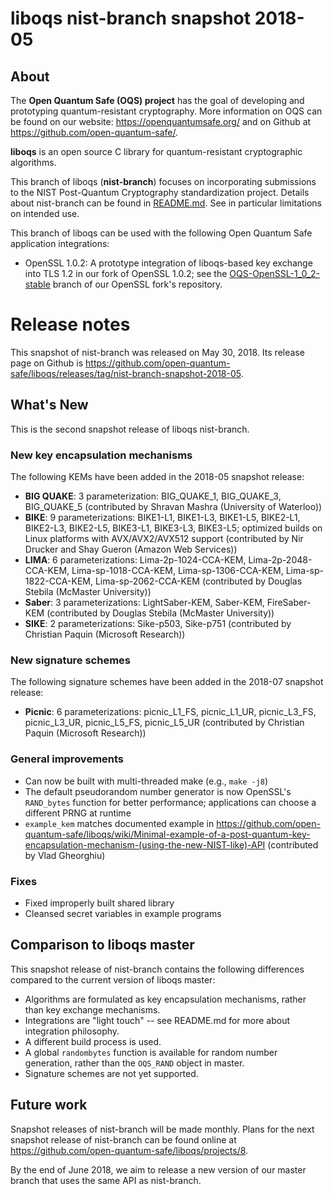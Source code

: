 liboqs nist-branch snapshot 2018-05
===================================

About
-----

The **Open Quantum Safe (OQS) project** has the goal of developing and prototyping quantum-resistant cryptography.  More information on OQS can be found on our website: https://openquantumsafe.org/ and on Github at https://github.com/open-quantum-safe/.  

**liboqs** is an open source C library for quantum-resistant cryptographic algorithms.  

This branch of liboqs (**nist-branch**) focuses on incorporating submissions to the NIST Post-Quantum Cryptography standardization project.  Details about nist-branch can be found in [README.md](https://github.com/open-quantum-safe/liboqs/blob/nist-branch/README.md).  See in particular limitations on intended use.

This branch of liboqs can be used with the following Open Quantum Safe application integrations:

- OpenSSL 1.0.2: A prototype integration of liboqs-based key exchange into TLS 1.2 in our fork of OpenSSL 1.0.2; see the [OQS-OpenSSL-1_0_2-stable](https://github.com/open-quantum-safe/openssl/tree/OQS-OpenSSL_1_0_2-stable) branch of our OpenSSL fork's repository.


Release notes
=============

This snapshot of nist-branch was released on May 30, 2018.  Its release page on Github is https://github.com/open-quantum-safe/liboqs/releases/tag/nist-branch-snapshot-2018-05.

What's New
----------

This is the second snapshot release of liboqs nist-branch.

### New key encapsulation mechanisms

The following KEMs have been added in the 2018-05 snapshot release:

- **BIG QUAKE**: 3 parameterization: BIG_QUAKE_1, BIG_QUAKE_3, BIG_QUAKE_5 (contributed by Shravan Mashra (University of Waterloo))
- **BIKE**: 9 parameterizations: BIKE1-L1, BIKE1-L3, BIKE1-L5, BIKE2-L1, BIKE2-L3, BIKE2-L5, BIKE3-L1, BIKE3-L3, BIKE3-L5; optimized builds on Linux platforms with AVX/AVX2/AVX512 support (contributed by Nir Drucker and Shay Gueron (Amazon Web Services))
- **LIMA**: 6 parameterizations: Lima-2p-1024-CCA-KEM, Lima-2p-2048-CCA-KEM, Lima-sp-1018-CCA-KEM, Lima-sp-1306-CCA-KEM, Lima-sp-1822-CCA-KEM, Lima-sp-2062-CCA-KEM (contributed by Douglas Stebila (McMaster University))
- **Saber**: 3 parameterizations: LightSaber-KEM, Saber-KEM, FireSaber-KEM (contributed by Douglas Stebila (McMaster University))
- **SIKE**: 2 parameterizations: Sike-p503, Sike-p751 (contributed by Christian Paquin (Microsoft Research))

### New signature schemes

The following signature schemes have been added in the 2018-07 snapshot release:
- **Picnic**: 6 parameterizations: picnic_L1_FS, picnic_L1_UR, picnic_L3_FS, picnic_L3_UR, picnic_L5_FS, picnic_L5_UR (contributed by Christian Paquin (Microsoft Research))

### General improvements

- Can now be built with multi-threaded make (e.g., `make -j8`)
- The default pseudorandom number generator is now OpenSSL's `RAND_bytes` function for better performance; applications can choose a different PRNG at runtime
- `example_kem` matches documented example in https://github.com/open-quantum-safe/liboqs/wiki/Minimal-example-of-a-post-quantum-key-encapsulation-mechanism-(using-the-new-NIST-like)-API (contributed by Vlad Gheorghiu)

### Fixes

- Fixed improperly built shared library
- Cleansed secret variables in example programs

Comparison to liboqs master
---------------------------

This snapshot release of nist-branch contains the following differences compared to the current version of liboqs master:

- Algorithms are formulated as key encapsulation mechanisms, rather than key exchange mechanisms.
- Integrations are "light touch" -- see README.md for more about integration philosophy.
- A different build process is used.
- A global `randombytes` function is available for random number generation, rather than the `OQS_RAND` object in master.
- Signature schemes are not yet supported.

Future work
-----------

Snapshot releases of nist-branch will be made monthly.  Plans for the next snapshot release of nist-branch can be found online at https://github.com/open-quantum-safe/liboqs/projects/8.

By the end of June 2018, we aim to release a new version of our master branch that uses the same API as nist-branch.
